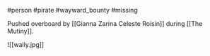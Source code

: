 #person #pirate #wayward_bounty #missing  

Pushed overboard by [[Gianna Zarina Celeste Roisin]] during [[The Mutiny]].

![[wally.jpg]]